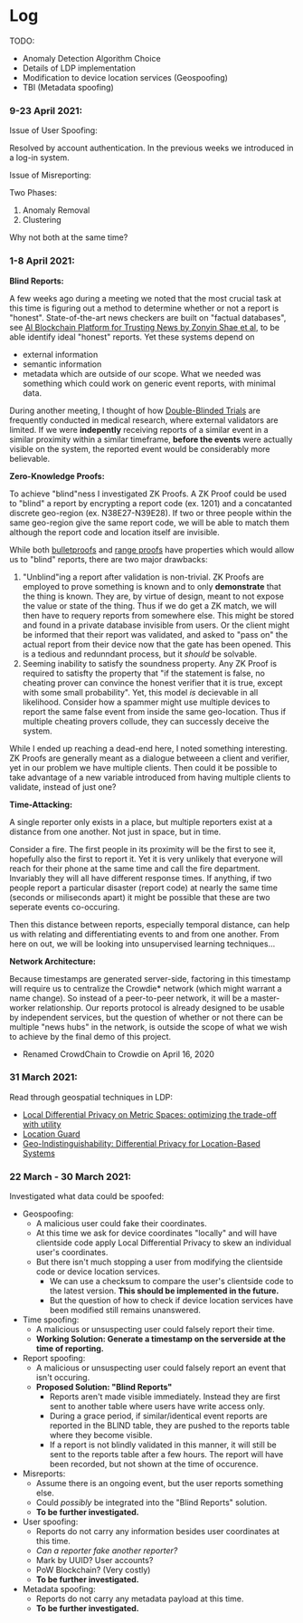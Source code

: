 # Log

TODO:
* Anomaly Detection Algorithm Choice
* Details of LDP implementation
* Modification to device location services (Geospoofing)
* TBI (Metadata spoofing)

### 9-23 April 2021:

Issue of User Spoofing:

Resolved by account authentication. In the previous weeks we introduced in a log-in system.

Issue of Misreporting:

Two Phases:
1. Anomaly Removal
2. Clustering

Why not both at the same time?


### 1-8 April 2021:

**Blind Reports:**

A few weeks ago during a meeting we noted that the most crucial task at this time is figuring out a method to determine whether or not a report is "honest".
State-of-the-art news checkers are built on "factual databases", see [AI Blockchain Platform for Trusting News by Zonyin Shae et al](https://www.semanticscholar.org/paper/AI-Blockchain-Platform-for-Trusting-News-Shae-Tsai/c510a97a1f1909ea59b0458e1689224be0887dfd), to be able identify ideal "honest" reports. Yet these systems depend on
* external information
* semantic information
* metadata
which are outside of our scope. What we needed was something which could work on generic event reports, with minimal data. 

During another meeting, I thought of how [Double-Blinded Trials](https://en.wikipedia.org/wiki/Blinded_experiment#Double-blind_trials) are frequently conducted in medical research, where external validators are limited. If we were **indepently** receiving reports of a similar event in a similar proximity within a similar timeframe, **before the events** were actually visible on the system, the reported event would be considerably more believable.

**Zero-Knowledge Proofs:**

To achieve "blind"ness I investigated ZK Proofs. A ZK Proof could be used to "blind" a report by encrypting a report code (ex. 1201) and a concatanted discrete geo-region (ex. N38E27-N39E28). If two or three people within the same geo-region give the same report code, we will be able to match them although the report code and location itself are invisible.

While both [bulletproofs](https://www.youtube.com/watch?v=Adrh6BCc_Ao) and [range proofs](https://github.com/ing-bank/zkrp) have properties which would allow us to "blind" reports, there are two major drawbacks:

1. "Unblind"ing a report after validation is non-trivial. ZK Proofs are employed to prove something is known and to only **demonstrate** that the thing is known. They are, by virtue of design,  meant to not expose the value or state of the thing. Thus if we do get a ZK match, we will then have to requery reports from somewhere else. This might be stored and found in a private database invisible from users. Or the client might be informed that their report was validated, and asked to "pass on" the actual report from their device now that the gate has been opened. This is a tedious and redunndant process, but it _should_ be solvable.
2. Seeming inability to satisfy the soundness property. Any ZK Proof is required to satisfty the property that "if the statement is false, no cheating prover can convince the honest verifier that it is true, except with some small probability". Yet, this model _is_ decievable in all likelihood. Consider how a spammer might use multiple devices to report the same false event from inside the same geo-location. Thus if multiple cheating provers collude, they can successly deceive the system.

While I ended up reaching a dead-end here, I noted something interesting. ZK Proofs are generally meant as a dialogue betweeen a client and verifier, yet in our problem we have multiple clients. Then could it be possible to take advantage of a new variable introduced from having multiple clients to validate, instead of just one? 

**Time-Attacking:**

A single reporter only exists in a place, but multiple reporters exist at a distance from one another. Not just in space, but in time.

Consider a fire. The first people in its proximity will be the first to see it, hopefully also the first to report it. Yet it is very unlikely that everyone will reach for their phone at the same time and call the fire department. Invariably they will all have different response times. If anything, if two people report a particular disaster (report code) at nearly the same time (seconds or miliseconds apart) it might be possible that these are two seperate events co-occuring.

Then this distance between reports, especially temporal distance, can help us with relating and differentiating events to and from one another. From here on out, we will be looking into unsupervised learning techniques...

**Network Architecture:**

Because timestamps are generated server-side, factoring in this timestamp will require us to centralize the Crowdie* network (which might warrant a name change). So instead of a peer-to-peer network, it will be a master-worker relationship. Our reports protocol is already designed to be usable by independent services, but the question of whether or not there can be multiple "news hubs" in the network, is outside the scope of what we wish to achieve by the final demo of this project.

* Renamed CrowdChain to Crowdie on April 16, 2020

### 31 March 2021:
Read through geospatial techniques in LDP:
* [Local Differential Privacy on Metric Spaces: optimizing the trade-off with utility](https://ieeexplore.ieee.org/abstract/document/8429310?casa_token=O8AToF7tGy0AAAAA:uQtYMM1a_Btksx8yR9Yi8ehB8mCxAmCfUjUbUPiMln-EtrmC2m20z06XxX1ky1R4lQ1HkMKGqi4)
* [Location Guard](https://github.com/chatziko/location-guard)
* [Geo-Indistinguishability: Differential Privacy for Location-Based Systems](https://arxiv.org/abs/1212.1984)

### 22 March - 30 March 2021: 
Investigated what data could be spoofed:
* Geospoofing: 
  * A malicious user could fake their coordinates. 
  * At this time we ask for device coordinates "locally" and will have clientside code apply Local Differential Privacy to skew an individual user's coordinates.
  * But there isn't much stopping a user from modifying the clientside code or device location services.
    * We can use a checksum to compare the user's clientside code to the latest version. **This should be implemented in the future.**
    * But the question of how to check if device location services have been modified still remains unanswered.
* Time spoofing:
  * A malicious or unsuspecting user could falsely report their time.
  * **Working Solution: Generate a timestamp on the serverside at the time of reporting.**
* Report spoofing:
  * A malicious or unsuspecting user could falsely report an event that isn't occuring.
  * **Proposed Solution: "Blind Reports"**
    * Reports aren't made visible immediately. Instead they are first sent to another table where users have write access only.
    * During a grace period, if similar/identical event reports are reported in the BLIND table, they are pushed to the reports table where they become visible.
    * If a report is not blindly validated in this manner, it will still be sent to the reports table after a few hours. The report will have been recorded, but not shown at the time of occurence.
* Misreports:
  * Assume there is an ongoing event, but the user reports something else.
  * Could *possibly* be integrated into the "Blind Reports" solution.
  * **To be further investigated.**
* User spoofing:
  * Reports do not carry any information besides user coordinates at this time.
  * *Can a reporter fake another reporter?* 
  * Mark by UUID? User accounts?
  * PoW Blockchain? (Very costly)
  * **To be further investigated.**
* Metadata spoofing:
  * Reports do not carry any metadata payload at this time.
  * **To be further investigated.**
